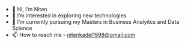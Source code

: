 - 👋 Hi, I’m Niten
- 👀 I’m interested in exploring new technologies
- 🌱 I’m currently pursuing my Masters in Business Analyitcs and Data Science
- 📫 How to reach me - nitenkadel1998@gmail.com

<!---
Niten31/Niten31 is a ✨ special ✨ repository because its `README.md` (this file) appears on your GitHub profile.
You can click the Preview link to take a look at your changes.
--->

